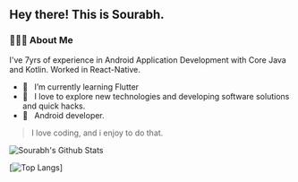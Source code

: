 
        
<h2> Hey there! This is Sourabh. 
<h3> 👨🏻‍💻 About Me </h3>

I've 7yrs of experience in Android Application Development with Core Java and Kotlin.
Worked in React-Native.

- 🔭 &nbsp; I’m currently learning Flutter
- 🤔 &nbsp; I love to explore new technologies and developing software solutions and quick hacks.
- 💼 &nbsp; Android developer.

> I love coding, and i enjoy to do that.

<img align="center" src="https://github-readme-stats.vercel.app/api?username=srbbans&include_all_commits=true&count_private=true&show_icons=true&line_height=20&title_color=7A7ADB&icon_color=2234AE&text_color=D3D3D3&bg_color=0,000000,130F40" alt="Sourabh's Github Stats">

</br>

[![Top Langs](https://github-readme-stats.vercel.app/api/top-langs/?username=srbbans&layout=compact&text_color=daf7dc&bg_color=151515)]

